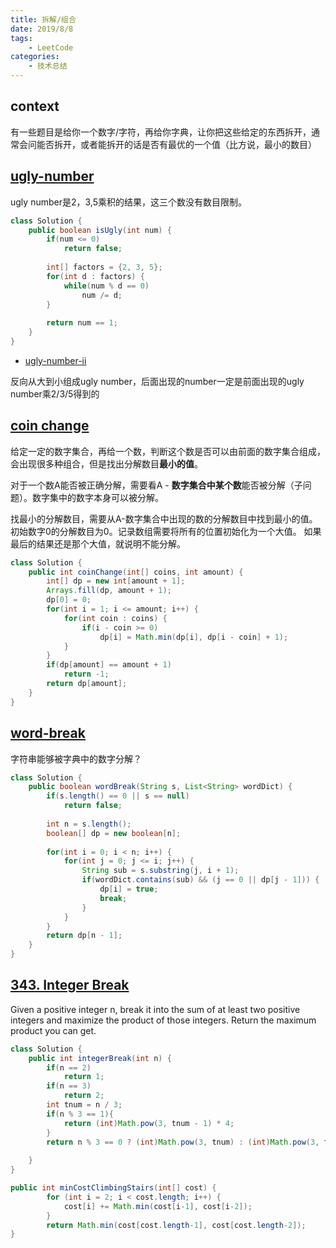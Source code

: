```yaml
---
title: 拆解/组合
date: 2019/8/8
tags:
    - LeetCode
categories:
    - 技术总结
---
```


## context

有一些题目是给你一个数字/字符，再给你字典，让你把这些给定的东西拆开，通常会问能否拆开，或者能拆开的话是否有最优的一个值（比方说，最小的数目）

## [ugly-number](https://leetcode.com/problems/ugly-number/)

ugly number是2，3,5乘积的结果，这三个数没有数目限制。

```java
class Solution {
    public boolean isUgly(int num) {
        if(num <= 0)
            return false;
        
        int[] factors = {2, 3, 5};
        for(int d : factors) {
            while(num % d == 0)
                num /= d;
        }
        
        return num == 1;
    }
}
```

* [ugly-number-ii](https://leetcode.com/problems/ugly-number-ii/)

反向从大到小组成ugly number，后面出现的number一定是前面出现的ugly number乘2/3/5得到的

## [coin change](https://leetcode.com/problems/coin-change/)

给定一定的数字集合，再给一个数，判断这个数是否可以由前面的数字集合组成，会出现很多种组合，但是找出分解数目**最小的值**。

对于一个数A能否被正确分解，需要看A - **数字集合中某个数**能否被分解（子问题）。数字集中的数字本身可以被分解。

找最小的分解数目，需要从A-数字集合中出现的数的分解数目中找到最小的值。初始数字0的分解数目为0。记录数组需要将所有的位置初始化为一个大值。
如果最后的结果还是那个大值，就说明不能分解。

```java
class Solution {
    public int coinChange(int[] coins, int amount) {
        int[] dp = new int[amount + 1];
        Arrays.fill(dp, amount + 1);
        dp[0] = 0;
        for(int i = 1; i <= amount; i++) {
            for(int coin : coins) {
                if(i - coin >= 0)
                    dp[i] = Math.min(dp[i], dp[i - coin] + 1);
            }
        }
        if(dp[amount] == amount + 1)
            return -1;
        return dp[amount];
    }
}
```

## [word-break](https://leetcode.com/problems/word-break/)

字符串能够被字典中的数字分解？

```java
class Solution {
    public boolean wordBreak(String s, List<String> wordDict) {
        if(s.length() == 0 || s == null)
            return false;
        
        int n = s.length();
        boolean[] dp = new boolean[n];
        
        for(int i = 0; i < n; i++) {
            for(int j = 0; j <= i; j++) {
                String sub = s.substring(j, i + 1);
                if(wordDict.contains(sub) && (j == 0 || dp[j - 1])) {
                    dp[i] = true;
                    break;
                }
            }
        }
        return dp[n - 1];
    }
}
```

## [343. Integer Break](https://leetcode.com/problems/integer-break/)

Given a positive integer n, break it into the sum of at least two positive integers and maximize the product of those integers. Return the maximum product you can get.

```java
class Solution {
    public int integerBreak(int n) {
        if(n == 2)
            return 1;
        if(n == 3)
            return 2;
        int tnum = n / 3;
        if(n % 3 == 1){
            return (int)Math.pow(3, tnum - 1) * 4;
        }
        return n % 3 == 0 ? (int)Math.pow(3, tnum) : (int)Math.pow(3, tnum) * (n % 3);
        
    }
}

public int minCostClimbingStairs(int[] cost) {
        for (int i = 2; i < cost.length; i++) {
            cost[i] += Math.min(cost[i-1], cost[i-2]);
        }
        return Math.min(cost[cost.length-1], cost[cost.length-2]);
}
```